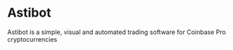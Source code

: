 # Astibot
Astibot is a simple, visual and automated trading software for Coinbase Pro cryptocurrencies
